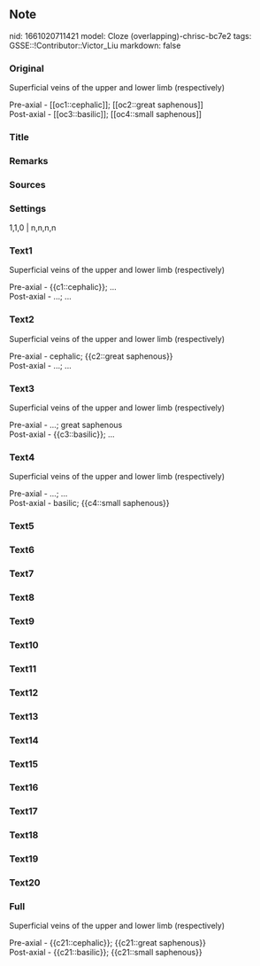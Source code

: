 ## Note
nid: 1661020711421
model: Cloze (overlapping)-chrisc-bc7e2
tags: GSSE::!Contributor::Victor_Liu
markdown: false

### Original
Superficial veins of the upper and lower limb (respectively)
<div>
  Pre-axial - [[oc1::cephalic]]; [[oc2::great saphenous]]
</div>
<div>
  Post-axial - [[oc3::basilic]]; [[oc4::small saphenous]]
</div>

### Title


### Remarks


### Sources


### Settings
1,1,0 | n,n,n,n

### Text1
Superficial veins of the upper and lower limb (respectively)
<div>
  Pre-axial - {{c1::cephalic}}; ...
</div>
<div>
  Post-axial - ...; ...
</div>

### Text2
Superficial veins of the upper and lower limb (respectively)
<div>
  Pre-axial - cephalic; {{c2::great saphenous}}
</div>
<div>
  Post-axial - ...; ...
</div>

### Text3
Superficial veins of the upper and lower limb (respectively)
<div>
  Pre-axial - ...; great saphenous
</div>
<div>
  Post-axial - {{c3::basilic}}; ...
</div>

### Text4
Superficial veins of the upper and lower limb (respectively)
<div>
  Pre-axial - ...; ...
</div>
<div>
  Post-axial - basilic; {{c4::small saphenous}}
</div>

### Text5


### Text6


### Text7


### Text8


### Text9


### Text10


### Text11


### Text12


### Text13


### Text14


### Text15


### Text16


### Text17


### Text18


### Text19


### Text20


### Full
Superficial veins of the upper and lower limb (respectively)
<div>
  Pre-axial - {{c21::cephalic}}; {{c21::great saphenous}}
</div>
<div>
  Post-axial - {{c21::basilic}}; {{c21::small saphenous}}
</div>
